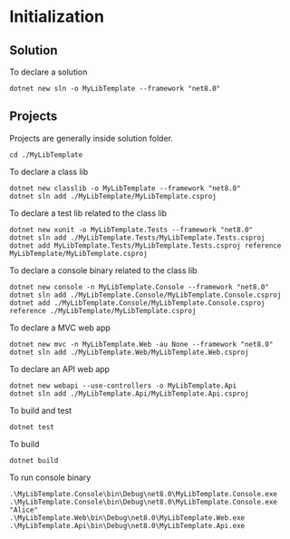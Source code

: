 # Initialization

## Solution

To declare a solution

```pwsh title="Déclaration d'une solution"
dotnet new sln -o MyLibTemplate --framework "net8.0"
```

## Projects

Projects are generally inside solution folder.

```pwsh
cd ./MyLibTemplate
```

To declare a class lib

```pwsh
dotnet new classlib -o MyLibTemplate --framework "net8.0"
dotnet sln add ./MyLibTemplate/MyLibTemplate.csproj
```

To declare a test lib related to the class lib

```pwsh
dotnet new xunit -o MyLibTemplate.Tests --framework "net8.0"
dotnet sln add ./MyLibTemplate.Tests/MyLibTemplate.Tests.csproj
dotnet add MyLibTemplate.Tests/MyLibTemplate.Tests.csproj reference MyLibTemplate/MyLibTemplate.csproj
```

To declare a console binary related to the class lib

```pwsh
dotnet new console -n MyLibTemplate.Console --framework "net8.0"
dotnet sln add ./MyLibTemplate.Console/MyLibTemplate.Console.csproj
dotnet add ./MyLibTemplate.Console/MyLibTemplate.Console.csproj reference ./MyLibTemplate/MyLibTemplate.csproj
```

To declare a MVC web app

```pwsh
dotnet new mvc -n MyLibTemplate.Web -au None --framework "net8.0"
dotnet sln add ./MyLibTemplate.Web/MyLibTemplate.Web.csproj
```
To declare an API web app

```pwsh
dotnet new webapi --use-controllers -o MyLibTemplate.Api
dotnet sln add ./MyLibTemplate.Api/MyLibTemplate.Api.csproj
```

To build and test

```pwsh
dotnet test
```

To build

```pwsh
dotnet build
```

To run console binary

```pwsh
.\MyLibTemplate.Console\bin\Debug\net8.0\MyLibTemplate.Console.exe
.\MyLibTemplate.Console\bin\Debug\net8.0\MyLibTemplate.Console.exe "Alice"
.\MyLibTemplate.Web\bin\Debug\net8.0\MyLibTemplate.Web.exe
.\MyLibTemplate.Api\bin\Debug\net8.0\MyLibTemplate.Api.exe
```